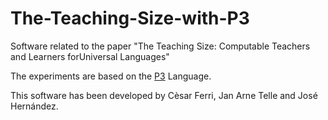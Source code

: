 # The-Teaching-Size-with-P3
Software related to the paper "The Teaching Size: Computable Teachers and Learners forUniversal Languages"

The experiments are based on the [P3](https://en.wikipedia.org/wiki/Brainfuck) Language.


This software has been developed by Cèsar Ferri, Jan Arne Telle and José Hernández.


